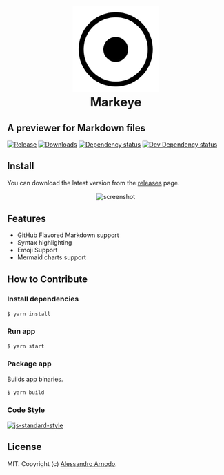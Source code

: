 <h1 align="center">
  <br>
  <a href="https://github.com/vesparny/markeye"><img src="./icon.png" alt="Marky" width="200"></a>
  <br>
  Markeye
  <br>
</h1>

## A previewer for Markdown files

<a href="https://github.com/vesparny/markeye/releases"><img src="https://img.shields.io/github/release/vesparny/markeye.svg" alt="Release"></a>
<a href="https://github.com/vesparny/markeye/releases"><img src="https://img.shields.io/github/downloads/vesparny/markeye/total.svg" alt="Downloads"></a>
<a href="https://david-dm.org/vesparny/markeye"><img src="https://badgen.net/david/dep/vesparny/markeye" alt="Dependency status"></a>
<a href="https://david-dm.org/vesparny/markeye#info=devDependencies"><img src="https://badgen.net/david/dev/vesparny/markeye" alt="Dev Dependency status"></a>

## Install

You can download the latest version from the [releases](https://github.com/vesparny/markeye/releases) page.


<p align="center">
  <img src="https://user-images.githubusercontent.com/82070/59842578-1711ef80-9357-11e9-8682-4403b1076fa8.gif" style="max-width:100%" alt="screenshot" align="center">
</p>

## Features

- GitHub Flavored Markdown support
- Syntax highlighting
- Emoji Support
- Mermaid charts support


## How to Contribute

### Install dependencies

```
$ yarn install
```

### Run app

```
$ yarn start
```

### Package app

Builds app binaries.

```bash
$ yarn build
```

### Code Style

[![js-standard-style](https://cdn.rawgit.com/feross/standard/master/badge.svg)](https://github.com/feross/standard)

## License

MIT. Copyright (c) [Alessandro Arnodo](https://alessandro.arnodo.net).
